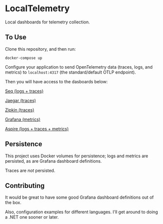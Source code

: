 # LocalTelemetry

Local dashboards for telemetry collection.

## To Use

Clone this repository, and then run:

```
docker-compose up
```

Configure your application to send OpenTelemetry data (traces, logs, and metrics) to `localhost:4317` (the standard/default OTLP endpoint).

Then you will have access to the dasboards below:

[Seq (logs + traces)](http://localhost:8080/)

[Jaegar (traces)](http://localhost:16686/)

[Zipkin (traces)](http://localhost:9411/)

[Grafana (metrics)](http://localhost:3000/)

[Aspire (logs + traces + metrics)](http://localhost:18888/)

## Persistence

This project uses Docker volumes for persistence; logs and metrics are persisted, as are Grafana dashboard definitions.

Traces are _not_ persisted.

## Contributing

It would be great to have some good Grafana dashboard definitions out of the box.

Also, configuration examples for different languages. I'll get around to doing a .NET one sooner or later.
